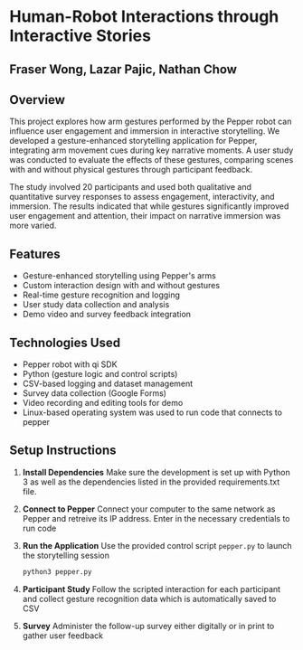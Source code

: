 # Human-Robot Interactions through Interactive Stories
## Fraser Wong, Lazar Pajic, Nathan Chow

## Overview

This project explores how arm gestures performed by the Pepper robot can influence user engagement and immersion in interactive storytelling. We developed a gesture-enhanced storytelling application for Pepper, integrating arm movement cues during key narrative moments. A user study was conducted to evaluate the effects of these gestures, comparing scenes with and without physical gestures through participant feedback.

The study involved 20 participants and used both qualitative and quantitative survey responses to assess engagement, interactivity, and immersion. The results indicated that while gestures significantly improved user engagement and attention, their impact on narrative immersion was more varied.

## Features

- Gesture-enhanced storytelling using Pepper's arms
- Custom interaction design with and without gestures
- Real-time gesture recognition and logging
- User study data collection and analysis
- Demo video and survey feedback integration

## Technologies Used

- Pepper robot with qi SDK
- Python (gesture logic and control scripts)
- CSV-based logging and dataset management
- Survey data collection (Google Forms)
- Video recording and editing tools for demo
- Linux-based operating system was used to run code that connects to pepper

## Setup Instructions

1. **Install Dependencies**
    Make sure the development is set up with Python 3 as well as the dependencies listed in the provided requirements.txt file.

2. **Connect to Pepper**
    Connect your computer to the same network as Pepper and retreive its IP address. Enter in the necessary credentials to run code

3. **Run the Application**
    Use the provided control script `pepper.py` to launch the storytelling session
    ```bash
    python3 pepper.py
    ```
4.  **Participant Study**
    Follow the scripted interaction for each participant and collect gesture recognition data which is automatically saved to CSV

5. **Survey**
    Administer the follow-up survey either digitally or in print to gather user feedback
